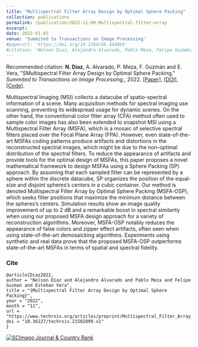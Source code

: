 ```yaml
---
title: "Multispectral Filter Array Design by Optimal Sphere Packing"
collection: publications
permalink: /publication/2022-11-09-Multispectral-filter-array
excerpt: 
date: 2022-01-03
venue: 'Summited to Transactions on Image Processing'
#paperurl: 'https://doi.org/10.1364/OE.444864'
#citation: 'Nelson Diaz, Alejandro Alvarado, Pablo Meza, Felipe Guzmán, and Esteban Vera, &quot;Multispectral Filter Array Design by Optimal Sphere Packing.&quot; <i>Opt. Express,</i>. vol. 30, pp. 887-901, 2022.'
---
```


Recommended citation: **N. Diaz**, A. Alvarado, P. Meza, F. Guzmán and E. Vera, "SMultispectral Filter Array Design by Optimal Sphere Packing," <i> Summited to Transactions on Image Processing,</i>, 2022. [[Paper]](https://nelson10.github.io/files/2022_IEEE_TIP.pdf), [[DOI]](https://doi.org/10.36227/techrxiv.21502899.v1), [[Code]](https://github.com/nelson10/DemosaickingMultispectral.git).

Multispectral Imaging (MSI) collects a datacube of spatio-spectral information of a scene. Many acquisition methods for spectral imaging use scanning, preventing its widespread usage for dynamic scenes. On the other hand, the conventional color filter array (CFA) method often used to sample color images has also been extended to snapshot MSI using a Multispectral Filter Array (MSFA), which is a mosaic of selective spectral filters placed over the Focal Plane Array (FPA). However, even state-of-the-art MSFAs coding patterns produce artifacts and distortions in the reconstructed spectral images, which might be due to the non-optimal distribution of the spectral filters. To reduce the appearance of artifacts and provide tools for the optimal design of MSFAs, this paper proposes a novel mathematical framework to design MSFAs using a Sphere Packing (SP) approach. By assuming that each sampled filter can be represented by a sphere within the discrete datacube, SP organizes the position of the equal-size and disjoint spheres’s centers in a cubic container. Our method is denoted Multispectral Filter Array by Optimal Sphere Packing (MSFA-OSP), which seeks filter positions that maximize the minimum distance between the spheres’s centers. Simulation results show an image quality improvement of up to 2 dB and a remarkable boost in spectral similarity when using our proposed MSFA design approach for a variety of reconstruction algorithms. Moreover, MSFA-OSP notably reduces the appearance of false colors and zipper effect artifacts, often seen when using state-of-the-art demosaicking algorithms. Experiments using synthetic and real data prove that the proposed MSFA-OSP outperforms state-of-the-art MSFAs in terms of spatial and spectral fidelity.


### Cite

```
@article{Diaz2022,
author = "Nelson Diaz and Alejandro Alvarado and Pablo Meza and Felipe Guzman and Esteban Vera",
title = "{Multispectral Filter Array Design by Optimal Sphere Packing}",
year = "2022",
month = "11",
url = "https://www.techrxiv.org/articles/preprint/Multispectral_Filter_Array_Design_by_Optimal_Sphere_Packing/21502899",
doi = "10.36227/techrxiv.21502899.v1"
}
```
<a href="https://www.scimagojr.com/journalsearch.php?q=25534&amp;tip=sid&amp;exact=no" title="SCImago Journal &amp; Country Rank"><img border="0" src="https://www.scimagojr.com/journal_img.php?id=25534" alt="SCImago Journal &amp; Country Rank"  /></a>
